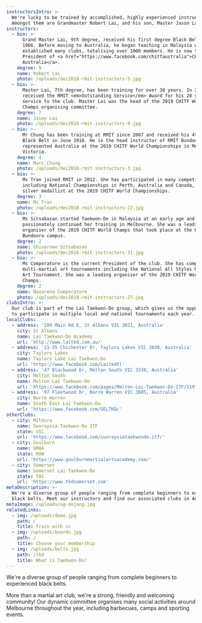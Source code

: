 ```yaml
---
instructorsIntro: >-
  We're lucky to be trained by accomplished, highly experienced instructors.
  Amongst them are Grandmaster Robert Lai, and his son, Master Jason Lai.
instructors:
  - bio: >-
      Grand Master Lai, 9th degree, received his first degree Black Belt in
      1966. Before moving to Australia, he began teaching in Malaysia where he
      established many clubs, totalising over 1000 members. He is now the
      President of <a href="https://www.facebook.com/chitfaustralia">CHITF
      Australia</a>.
    degree: 9
    name: Robert Lai
    photo: /uploads/dec2018-rmit-instructors-5.jpg
  - bio: >-
      Master Lai, 7th degree, has been training for over 30 years. In 2013, he
      received the RMIT <em>Outstanding Service</em> Award for his 20 years of
      service to the club. Master Lai was the head of the 2019 CHITF World
      Champs organising committee.
    degree: 7
    name: Jason Lai
    photo: /uploads/dec2018-rmit-instructors-9.jpg
  - bio: >-
      Mr Chung has been training at RMIT since 2007 and received his 4th degree
      Black Belt in June 2018. He is the head instructor of RMIT Bundoora. He
      represented Australia at the 2019 CHITF World Championships in Melbourne,
      Victoria.
    degree: 4
    name: Marc Chung
    photo: /uploads/dec2018-rmit-instructors-3.jpg
  - bio: >-
      Ms Tran joined RMIT in 2012. She has participated in many competitions
      including National Championships in Perth, Australia and Canada, and was a
      silver medallist at the 2019 CHITF World Championships.
    degree: 3
    name: Mi Tran
    photo: /uploads/dec2018-rmit-instructors-22.jpg
  - bio: >-
      Ms Sitsabasan started Taekwon-Do in Malaysia at an early age and has
      passionately continued her training in Melbourne. She was a leading
      organiser of the 2019 CHITF World Champs that took place at the RMIT
      Bundoora campus.
    degree: 2
    name: Shivarnee Sitsabasan
    photo: /uploads/dec2018-rmit-instructors-31.jpg
  - bio: >-
      Ms Comperatore is the current President of the club. She has competed in
      multi-martial art tournaments including the National All Styles Martial
      Art Tournament. She was a leading organiser of the 2019 CHITF World
      Champs.
    degree: 2
    name: Nazarena Comperatore
    photo: /uploads/dec2018-rmit-instructors-27.jpg
clubsIntro: >-
  Our club is part of the Lai Taekwon-Do group, which gives us the opportunity
  to participate in multiple local and national tournaments each year.
localClubs:
  - address: '289 Main Rd E, St Albans VIC 3021, Australia'
    city: St Albans
    name: Lai Taekwon-Do Academy
    url: 'http://www.laitkd.com.au/'
  - address: '21-35 Chichester Dr, Taylors Lakes VIC 3038, Australia'
    city: Taylors Lakes
    name: Taylors Lake Lai Taekwon-Do
    url: 'https://www.facebook.com/Laitkdtl'
  - address: '47 Blackwood Dr, Melton South VIC 3338, Australia'
    city: Melton South
    name: Melton Lai Taekwon-Do
    url: 'https://www.facebook.com/pages/Melton-Lai-Taekwon-Do-ITF/119160461466076'
  - address: '97 Fleetwood Dr, Narre Warren VIC 3805, Australia'
    city: Narre Warren
    name: South East Lai Taekwon-Do
    url: 'https://www.facebook.com/SELTKD/'
otherClubs:
  - city: Mildura
    name: Sunraysia Taekwon-Do ITF
    state: VIC
    url: 'https://www.facebook.com/sunraysiataekwondo.itf/'
  - city: Goulburn
    name: GMAA
    state: NSW
    url: 'https://www.goulburnmartialartsacademy.com/'
  - city: Somerset
    name: Somerset Lai Taekwon-Do
    state: TAS
    url: 'https://www.tkdsomerset.com'
metaDescription: >-
  We're a diverse group of people ranging from complete beginners to experienced
  black belts. Meet our instructors and find our associated clubs in Australia.
metaImage: /uploads/og-dojang.jpg
relatedLinks:
  - img: /uploads/demo.jpg
    path: /
    title: Train with us
  - img: /uploads/boards.jpg
    path: /
    title: Choose your membership
  - img: /uploads/belts.jpg
    path: /tkd
    title: What is Taekwon-Do?
---
```


We're a diverse group of people ranging from complete beginners to experienced black belts.

More than a martial art club, we're a strong, friendly and welcoming community! Our dynamic committee organises many social activities around Melbourne throughout the year, including barbecues, camps and sporting events.
